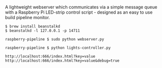 A lightweight webserver which communicates via a simple message queue with a Raspberry Pi LED-strip control script - designed as an easy to use build pipeline monitor.

```
$ brew install beanstalkd
$ beanstalkd -l 127.0.0.1 -p 14711

raspberry-pipeline $ sudo python webserver.py 

raspberry-pipeline $ python lights-controller.py 

http://localhost:666/index.html?key=value
http://localhost:666/index.html?key=value&debug=true
```
